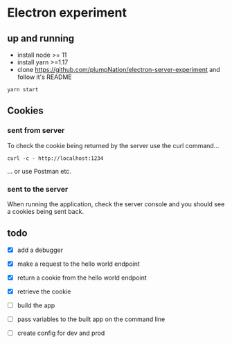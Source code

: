# Electron experiment

## up and running

- install node >= 11
- install yarn >=1.17
- clone https://github.com/plumpNation/electron-server-experiment and follow it's README

```
yarn start
```

## Cookies

### sent from server
To check the cookie being returned by the server use the curl command...

```
curl -c - http://localhost:1234
```

... or use Postman etc.

### sent to the server

When running the application, check the server console and you should see a
cookies being sent back.

## todo

- [x] add a debugger
- [x] make a request to the hello world endpoint
- [x] return a cookie from the hello world endpoint
- [x] retrieve the cookie
- [ ] build the app
- [ ] pass variables to the built app on the command line
- [ ] create config for dev and prod

